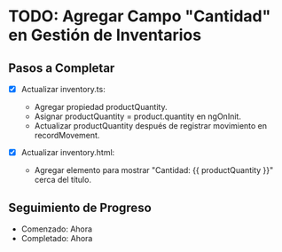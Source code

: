 # TODO: Agregar Campo "Cantidad" en Gestión de Inventarios

## Pasos a Completar

- [x] Actualizar inventory.ts:
  - Agregar propiedad productQuantity.
  - Asignar productQuantity = product.quantity en ngOnInit.
  - Actualizar productQuantity después de registrar movimiento en recordMovement.

- [x] Actualizar inventory.html:
  - Agregar elemento para mostrar "Cantidad: {{ productQuantity }}" cerca del título.

## Seguimiento de Progreso
- Comenzado: Ahora
- Completado: Ahora
